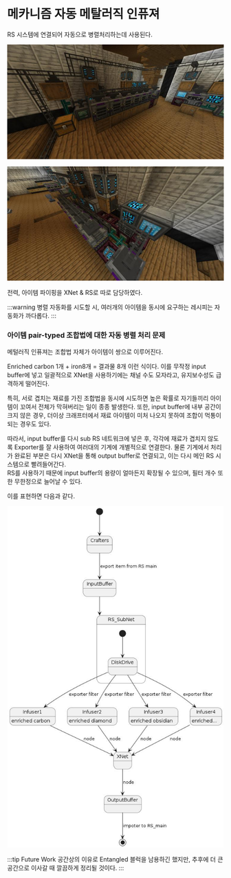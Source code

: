 # 메카니즘 자동 메탈러직 인퓨져

RS 시스템에 연결되어 자동으로 병렬처리하는데 사용된다.

![asdf](../../asset/systems/mk_auto_metallurgic_infuser/main.jpg)

![asdf](../../asset/systems/mk_auto_metallurgic_infuser/sub.jpg)


전력, 아이템 파이핑을 XNet &  RS로 따로 담당하였다. 

:::warning
병렬 자동화를 시도할 시, 여러개의 아이템을 동시에 요구하는 레시피는 자동화가 까다롭다.
:::

### 아이템 pair-typed 조합법에 대한 자동 병렬 처리 문제

메털러직 인퓨져는 조합법 자체가 아이템이 쌍으로 이루어진다.

Enriched carbon 1개 + iron8개 = 결과물 8개 이런 식이다.
이를 무작정 input buffer에 넣고 일괄적으로 XNet을 사용하기에는 채널 수도 모자라고, 유지보수성도 급격하게 떨어진다.

특히, 서로 겹치는 재료를 가진 조합법을 동시에 시도하면 높은 확률로 자기들끼리 아이템이 꼬여서 전체가 막혀버리는 일이 종종 발생한다. 또한, input buffer에 내부 공간이 크지 않은 경우, 더이상 크래프터에서 재료 아이템이 미처 나오지 못하여 조합이 먹통이 되는 경우도 있다.

따라서, input buffer를 다시 sub RS 네트워크에 넣은 후, 각각에 재료가 겹치지 않도록 Exporter를 잘 사용하여 여러대의 기계에 개별적으로 연결한다. 
물론 기계에서 처리가 완료된 부분은 다시 XNet을 통해 output buffer로 연결되고, 이는 다시 메인 RS 시스템으로 빨려들어간다.  
RS를 사용하기 때문에 input buffer의 용량이 얼마든지 확장될 수 있으며, 필터 개수 또한 무한정으로 늘어날 수 있다.

이를 표현하면 다음과 같다.

![123](../../asset/systems/mk_auto_metallurgic_infuser/RS_pair_recipe_automation.jpg)


:::tip Future Work
공간상의 이유로 Entangled 블럭을 남용하긴 했지만, 추후에 더 큰 공간으로 이사갈 때 깔끔하게 정리될 것이다.
:::
